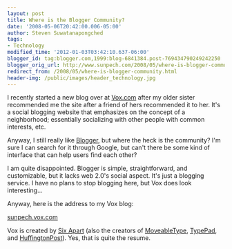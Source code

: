```yaml
---
layout: post
title: Where is the Blogger Community?
date: '2008-05-06T20:42:00.006-05:00'
author: Steven Suwatanapongched
tags:
- Technology
modified_time: '2012-01-03T03:42:10.637-06:00'
blogger_id: tag:blogger.com,1999:blog-6841384.post-769434790249242250
blogger_orig_url: http://www.sunpech.com/2008/05/where-is-blogger-community.html
redirect_from: /2008/05/where-is-blogger-community.html
header-img: /public/images/header_technology.jpg
---
```


I recently started a new blog over at <a href="http://www.vox.com">Vox.com</a> after my older sister recommended me the site after a friend of hers recommended it to her.  It's a social blogging website that emphasizes on the concept of a neighborhood; essentially socializing with other people with common interests, etc.

Anyway, I still really like <a href="http://www.blogger.com">Blogger</a>, but where the heck is the community?  I'm sure I can search for it through Google, but can't there be some kind of interface that can help users find each other?

I am quite disappointed.  Blogger is simple, straightforward, and customizable, but it lacks web 2.0's social aspect.  It's just a blogging service.  I have no plans to stop blogging here, but Vox does look interesting...

Anyway, here is the address to my Vox blog:

<a href="http://sunpech.vox.com">sunpech.vox.com</a>

Vox is created by <a href="http://www.sixapart.com/">Six Apart</a> (also the creators of <a href="http://www.movabletype.org/">MoveableType</a>, <a href="http://www.typepad.com/">TypePad</a>, and <a href="http://www.huffingtonpost.com">HuffingtonPost</a>).  Yes, that is quite the resume.

